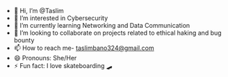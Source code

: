 - 👋 Hi, I’m @Taslim
- 👀 I’m interested in Cybersecurity 
- 🌱 I’m currently learning Networking and Data Communication 
- 💞️ I’m looking to collaborate on projects related to ethical haking  and bug bounty
- 📫 How to reach me- taslimbano324@gmail.com
- 😄 Pronouns: She/Her
- ⚡ Fun fact: I love skateboarding 🛹 

<!---
Taslimrocks/Taslimrocks is a ✨ special ✨ repository because its `README.md` (this file) appears on your GitHub profile.
You can click the Preview link to take a look at your changes.
--->
